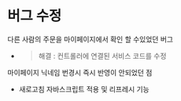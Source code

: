 # 버그 수정
다른 사람의 주문을 마이페이지에서 확인 할 수있었던 버그
- > 해결 : 컨트롤러에 연결된 서비스 코드를 수정

마이페이지 닉네임 번경시 즉시 반영이 안되었던 점
- 새로고침 자바스크립트 적용 및 리프레시 기능 